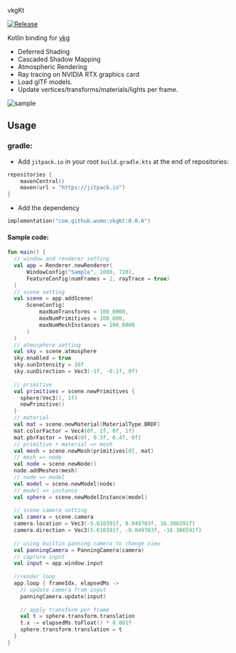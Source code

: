 vkgKt

[![Release](https://jitpack.io/v/wumo/vkgKt.svg)](https://jitpack.io/#wumo/vkgKt)

Kotlin binding for [vkg](https://github.com/wumo/vkg)

- Deferred Shading
- Cascaded Shadow Mapping
- Atmospheric Rendering
- Ray tracing on NVIDIA RTX graphics card
- Load glTF models.
- Update vertices/transforms/materials/lights per frame.

![sample](doc/sample.gif)

## Usage

### gradle:

* Add `jitpack.io` in your root `build.gradle.kts` at the end of repositories:

```kotlin
repositories {
    mavenCentral()
    maven(url = "https://jitpack.io")
}
```

* Add the dependency

```kotlin
implementation("com.github.wumo:vkgKt:0.0.6")
```



#### Sample code:

```kotlin
fun main() {
  // window and renderer setting
  val app = Renderer.newRenderer(
      WindowConfig("Sample", 1080, 720),
      FeatureConfig(numFrames = 2, rayTrace = true)
  )
  // scene setting
  val scene = app.addScene(
      SceneConfig(
          maxNumTransforms = 100_0000,
          maxNumPrimitives = 100_000,
          maxNumMeshInstances = 100_0000
      )
  )
  // atmosphere setting
  val sky = scene.atmosphere
  sky.enabled = true
  sky.sunIntensity = 10f
  sky.sunDirection = Vec3(-1f, -0.1f, 0f)
  
  // primitive
  val primitives = scene.newPrimitives {
    sphere(Vec3(), 1f)
    newPrimitive()
  }
  // material
  val mat = scene.newMaterial(MaterialType.BRDF)
  mat.colorFactor = Vec4(0f, 1f, 0f, 1f)
  mat.pbrFactor = Vec4(0f, 0.3f, 0.4f, 0f)
  // primitive + material => mesh
  val mesh = scene.newMesh(primitives[0], mat)
  // mesh => node
  val node = scene.newNode()
  node.addMeshes(mesh)
  // node => model
  val model = scene.newModel(node)
  // model => instance
  val sphere = scene.newModelInstance(model)
  
  // scene camera setting
  val camera = scene.camera
  camera.location = Vec3(-5.610391f, 0.049703f, 16.386591f)
  camera.direction = Vec3(5.610391f, -0.049703f, -16.386591f)
  
  // using builtin panning camera to change view
  val panningCamera = PanningCamera(camera)
  // capture input
  val input = app.window.input
  
  //render loop
  app.loop { frameIdx, elapsedMs ->
    // update camera from input
    panningCamera.update(input)
    
    // apply transform per frame
    val t = sphere.transform.translation
    t.x -= elapsedMs.toFloat() * 0.001f
    sphere.transform.translation = t
  }
}
```



